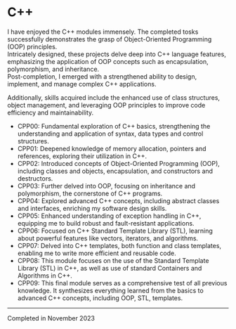 # C++

I have enjoyed the C++ modules immensely. The completed tosks successfully demonstrates the grasp of Object-Oriented Programming (OOP) principles.  
Intricately designed, these projects delve deep into C++ language features, emphasizing the application of OOP concepts such as encapsulation, polymorphism, and inheritance.  
Post-completion, I emerged with a strengthened ability to design, implement, and manage complex C++ applications.  

Additionally, skills acquired include the enhanced use of class structures, object management, and leveraging OOP principles to improve code efficiency and maintainability.  

- CPP00: Fundamental exploration of C++ basics, strengthening the understanding and application of syntax, data types and control structures.  
- CPP01: Deepened knowledge of memory allocation, pointers and references, exploring their utilization in C++.  
- CPP02: Introduced concepts of Object-Oriented Programming (OOP), including classes and objects, encapsulation, and constructors and destructors.  
- CPP03: Further delved into OOP, focusing on inheritance and polymorphism, the cornerstone of C++ programs.  
- CPP04: Explored advanced C++ concepts, including abstract classes and interfaces, enriching my software design skills.  
- CPP05: Enhanced understanding of exception handling in C++, equipping me to build robust and fault-resistant applications.  
- CPP06: Focused on C++ Standard Template Library (STL), learning about powerful features like vectors, iterators, and algorithms.  
- CPP07: Delved into C++ templates, both function and class templates, enabling me to write more efficient and reusable code.  
- CPP08: This module focuses on the use of the Standard Template Library (STL) in C++, as well as use of standard Containers and Algorithms in C++.
- CPP09: This final module serves as a comprehensive test of all previous knowledge. It synthesizes everything learned from the basics to advanced C++ concepts, including OOP, STL, templates.


---   
Completed in November 2023

